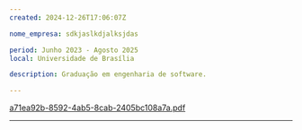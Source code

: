 ```yaml
---
created: 2024-12-26T17:06:07Z

nome_empresa: sdkjaslkdjalksjdas

period: Junho 2023 - Agosto 2025
local: Universidade de Brasília

description: Graduação em engenharia de software.

---
```


[a71ea92b-8592-4ab5-8cab-2405bc108a7a.pdf](https://github.com/user-attachments/files/18254280/a71ea92b-8592-4ab5-8cab-2405bc108a7a.pdf)


---
